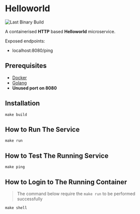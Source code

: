 # Helloworld

![Last Binary Build](https://github.com/burubur/helloworld/workflows/Last%20Binary%20Build/badge.svg)

A containerised **HTTP** based **Helloworld** microservice.

Exposed endpoints:
- localhost:8080/ping

## Prerequisites

- [Docker](https://www.docker.com/)
- [Golang](https://golang.org/)
- **Unused port on 8080**

## Installation

```shell
make build
```

## How to Run The Service

```shell
make run
```

## How to Test The Running Service

```shell
make ping
```

## How to Login to The Running Container

> The command below require the `make run` to be performed successfully

```shell
make shell
```

